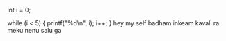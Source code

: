 int i = 0;

while (i < 5) {
  printf("%d\n", i);
  i++;
}
hey my self badham
inkeam kavali ra meku nenu salu ga 
